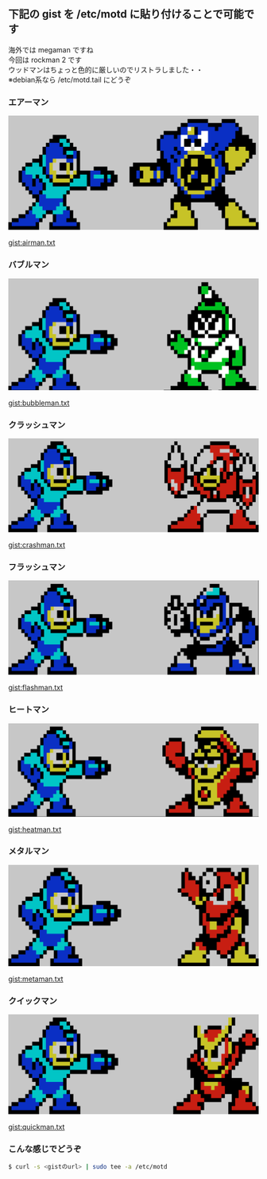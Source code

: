 ## 下記の gist を /etc/motd に貼り付けることで可能です
海外では megaman ですね  
今回は rockman 2 です  
ウッドマンはちょっと色的に厳しいのでリストラしました・・  
※debian系なら /etc/motd.tail にどうぞ  

### エアーマン
![](./images/airman.png)

[gist:airman.txt](https://gist.githubusercontent.com/makocchi-git/10013320/raw/d911887525684dd02b31b27895d2700a08077f13/airman.txt)

### バブルマン
![](./images/bubbleman.png)

[gist:bubbleman.txt](https://gist.githubusercontent.com/makocchi-git/10013320/raw/a5cfdf8f6d8363c67de87e332f7551eb149f7cd7/bubbleman.txt)

### クラッシュマン
![](./images/crashman.png)

[gist:crashman.txt](https://gist.githubusercontent.com/makocchi-git/10013320/raw/f9f32927f82d8bbac913e2c6f5eb70dc30ff7603/crashman.txt)

### フラッシュマン
![](./images/flashman.png)

[gist:flashman.txt](https://gist.githubusercontent.com/makocchi-git/10013320/raw/6a3b9ae2f0a9447df7accd05be2f232b02e8c822/flashman.txt)

### ヒートマン
![](./images/heatman.png)

[gist:heatman.txt](https://gist.githubusercontent.com/makocchi-git/10013320/raw/5e9f160c4a5507dffe64d1084a3e7af8faabe879/heatman.txt)

### メタルマン
![](./images/metalman.png)

[gist:metaman.txt](https://gist.githubusercontent.com/makocchi-git/10013320/raw/7c1e616214e5cbef55402467e7298241ccb635a7/metalman.txt)

### クイックマン
![](./images/quickman.png)

[gist:quickman.txt](https://gist.githubusercontent.com/makocchi-git/10013320/raw/2a7f1dd1c5fd9fe64f837c41732f2c2aae6c6292/quickman.txt)

### こんな感じでどうぞ
```bash
$ curl -s <gistのurl> | sudo tee -a /etc/motd
```
